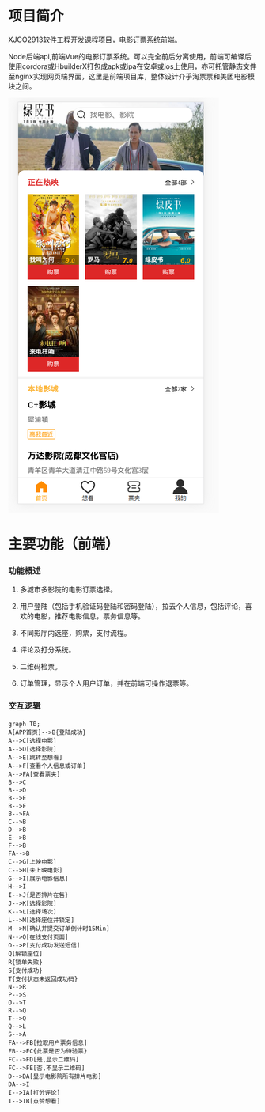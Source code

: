 # 项目简介

XJCO2913软件工程开发课程项目，电影订票系统前端。

Node后端api,前端Vue的电影订票系统。可以完全前后分离使用，前端可编译后使用cordora或HbuilderX打包成apk或ipa在安卓或ios上使用，亦可托管静态文件至nginx实现网页端界面，这里是前端项目库，整体设计介乎淘票票和美团电影模块之间。

![image-20210421202620950](RADEME/image-20210421202620950.png)

#  主要功能（前端）

### 功能概述

1. 多城市多影院的电影订票选择。

2. 用户登陆（包括手机验证码登陆和密码登陆），拉去个人信息，包括评论，喜欢的电影，推荐电影信息，票务信息等。

3. 不同影厅内选座，购票，支付流程。

4. 评论及打分系统。

5. 二维码检票。

6. 订单管理，显示个人用户订单，并在前端可操作退票等。

### 交互逻辑

```mermaid
graph TB;
A[APP首页]-->B{登陆成功}
A-->C[选择电影]
A-->D[选择影院]
A-->E[跳转至想看]
A-->F[查看个人信息或订单]
A-->FA[查看票夹]
B-->C
B-->D
B-->E
B-->F
B-->FA
C-->B
D-->B
E-->B
F-->B
FA-->B
C-->G[上映电影]
C-->H[未上映电影]
G-->I[展示电影信息]
H-->I
I-->J{是否排片在售}
J-->K[选择影院]
K-->L[选择场次]
L-->M[选择座位并锁定]
M-->N[确认并提交订单倒计时15Min]
N-->O[在线支付页面]
O-->P[支付成功发送短信]
Q[解锁座位]
R{锁单失败}
S{支付成功}
T{支付状态未返回成功码}
N-->R
P-->S
O-->T
R-->Q
T-->Q
Q-->L
S-->A
FA-->FB[拉取用户票务信息]
FB-->FC{此票是否为待验票}
FC-->FD[是,显示二维码]
FC-->FE[否,不显示二维码]
D-->DA[显示电影院所有排片电影]
DA-->I
I-->IA[打分评论]
I-->IB[点赞想看]
```

